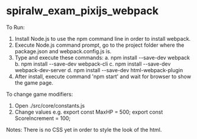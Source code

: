 # spiralw_exam_pixijs_webpack

To Run:
1. Install Node.js to use the npm command line in order to install webpack.
2. Execute Node.js command prompt, go to the project folder where the package.json and webpack.config.js is.
3. Type and execute these commands:
  a. npm install --save-dev webpack
  b. npm install --save-dev webpack-cli
  c. npm install --save-dev webpack-dev-server
  d. npm install --save-dev html-webpack-plugin
4. After install, execute command 'npm start' and wait for browser to show the game page.

To change game modifiers:
1. Open ./src/core/constants.js
2. Change values e.g. 
  export const MaxHP = 500;
  export const ScoreIncrement = 100;

Notes: There is no CSS yet in order to style the look of the html.
